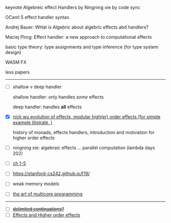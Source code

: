 keynote Algebreic effect Handlers by Ningning xie by code sync

OCaml 5 effect handler syntax

Andrej Bauer: WHat is Algebric about algebric effects abd handlers?

Maciej Pirog: Effect handler: a new approach to computational effects

basic type theory: type assignments and type inference
    (for type system design)

WASM FX

less papers


---


- [ ] shallow v deep handler

    shallow handler: only handles *some* effects

    deep handler: handles **all** effects


- [x] [nick wu evolution of effects, modular high(er) order effects (for simple example illistrate, )](https://youtu.be/m821Vz8N_bo)

    history of monads, effects handlers, introduction and motivation for higher order effects


- [ ] ningning xie: algebraic effects ... parallel computation (lambda days 202)


- [ ] [ch 1-5](https://www.doc.ic.ac.uk/~svb/TSfPL/notes.pdf)

- [ ] https://stanford-cs242.github.io/f19/

- [ ] weak memory models

- [ ] [the art of multicore programming]("C:\Users\Andy\Document_Readings\The_art_of_multicore.pdf")

---

- [ ] ~~[delimited continuations?](https://blog.poisson.chat/posts/2023-01-02-del-cont-examples.html)~~
- [ ] [Effects and Higher order effects](https://casperbp.net/blog/)